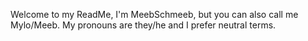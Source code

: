Welcome to my ReadMe, I'm MeebSchmeeb, but you can also call me Mylo/Meeb. My pronouns are they/he and I prefer neutral terms.
